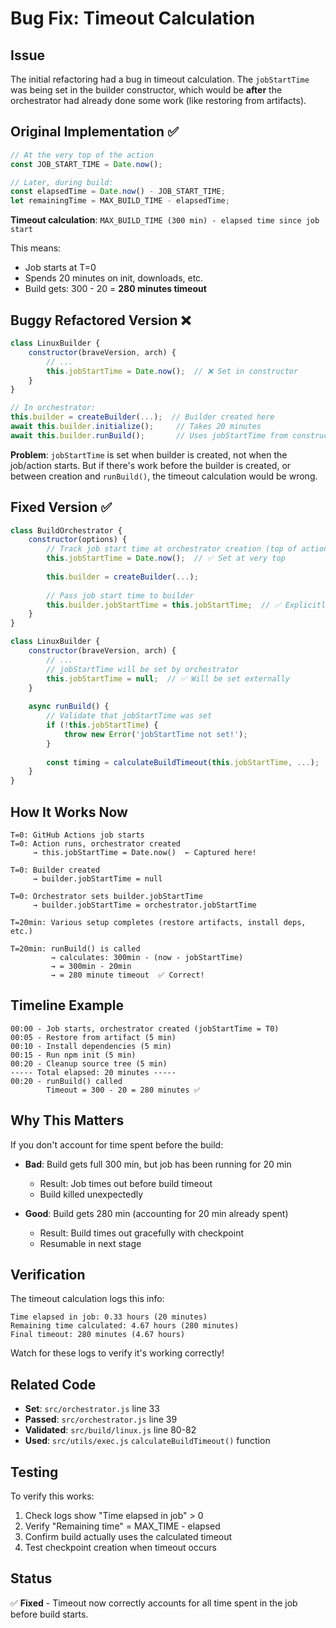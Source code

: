 # Bug Fix: Timeout Calculation

## Issue

The initial refactoring had a bug in timeout calculation. The `jobStartTime` was being set in the builder constructor, which would be **after** the orchestrator had already done some work (like restoring from artifacts).

## Original Implementation ✅

```javascript
// At the very top of the action
const JOB_START_TIME = Date.now();

// Later, during build:
const elapsedTime = Date.now() - JOB_START_TIME;
let remainingTime = MAX_BUILD_TIME - elapsedTime;
```

**Timeout calculation**: `MAX_BUILD_TIME (300 min) - elapsed time since job start`

This means:
- Job starts at T=0
- Spends 20 minutes on init, downloads, etc.
- Build gets: 300 - 20 = **280 minutes timeout**

## Buggy Refactored Version ❌

```javascript
class LinuxBuilder {
    constructor(braveVersion, arch) {
        // ...
        this.jobStartTime = Date.now();  // ❌ Set in constructor
    }
}

// In orchestrator:
this.builder = createBuilder(...);  // Builder created here
await this.builder.initialize();     // Takes 20 minutes
await this.builder.runBuild();       // Uses jobStartTime from constructor
```

**Problem**: `jobStartTime` is set when builder is created, not when the job/action starts. But if there's work before the builder is created, or between creation and `runBuild()`, the timeout calculation would be wrong.

## Fixed Version ✅

```javascript
class BuildOrchestrator {
    constructor(options) {
        // Track job start time at orchestrator creation (top of action)
        this.jobStartTime = Date.now();  // ✅ Set at very top
        
        this.builder = createBuilder(...);
        
        // Pass job start time to builder
        this.builder.jobStartTime = this.jobStartTime;  // ✅ Explicitly set
    }
}

class LinuxBuilder {
    constructor(braveVersion, arch) {
        // ...
        // jobStartTime will be set by orchestrator
        this.jobStartTime = null;  // ✅ Will be set externally
    }
    
    async runBuild() {
        // Validate that jobStartTime was set
        if (!this.jobStartTime) {
            throw new Error('jobStartTime not set!');
        }
        
        const timing = calculateBuildTimeout(this.jobStartTime, ...);
    }
}
```

## How It Works Now

```
T=0: GitHub Actions job starts
T=0: Action runs, orchestrator created
     → this.jobStartTime = Date.now()  ← Captured here!
     
T=0: Builder created
     → builder.jobStartTime = null
     
T=0: Orchestrator sets builder.jobStartTime
     → builder.jobStartTime = orchestrator.jobStartTime
     
T=20min: Various setup completes (restore artifacts, install deps, etc.)

T=20min: runBuild() is called
         → calculates: 300min - (now - jobStartTime)
         → = 300min - 20min
         → = 280 minute timeout  ✅ Correct!
```

## Timeline Example

```
00:00 - Job starts, orchestrator created (jobStartTime = T0)
00:05 - Restore from artifact (5 min)
00:10 - Install dependencies (5 min)
00:15 - Run npm init (5 min)
00:20 - Cleanup source tree (5 min)
----- Total elapsed: 20 minutes -----
00:20 - runBuild() called
        Timeout = 300 - 20 = 280 minutes ✅
```

## Why This Matters

If you don't account for time spent before the build:
- **Bad**: Build gets full 300 min, but job has been running for 20 min
  - Result: Job times out before build timeout
  - Build killed unexpectedly
  
- **Good**: Build gets 280 min (accounting for 20 min already spent)
  - Result: Build times out gracefully with checkpoint
  - Resumable in next stage

## Verification

The timeout calculation logs this info:
```
Time elapsed in job: 0.33 hours (20 minutes)
Remaining time calculated: 4.67 hours (280 minutes)
Final timeout: 280 minutes (4.67 hours)
```

Watch for these logs to verify it's working correctly!

## Related Code

- **Set**: `src/orchestrator.js` line 33
- **Passed**: `src/orchestrator.js` line 39
- **Validated**: `src/build/linux.js` line 80-82
- **Used**: `src/utils/exec.js` `calculateBuildTimeout()` function

## Testing

To verify this works:
1. Check logs show "Time elapsed in job" > 0
2. Verify "Remaining time" = MAX_TIME - elapsed
3. Confirm build actually uses the calculated timeout
4. Test checkpoint creation when timeout occurs

## Status

✅ **Fixed** - Timeout now correctly accounts for all time spent in the job before build starts.

